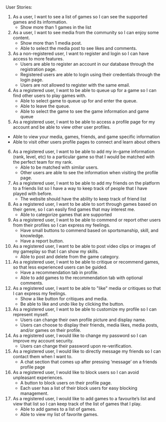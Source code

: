 User Stories:
1. As a user, I want to see a list of games so I can see the supported games and its information.
	* Show more than 1 games in the list
2. As a user, I want to see media from the community so I can enjoy some content.
	* Show more than 1 media post.
	* Able to select the media post to see likes and comments.
3. As a non-registered user, I want to register and login so I can have access to more features.
	* Users are able to register an account in our database through the registration page.
	* Registered users are able to login using their credentials through the login page.
	* Users are not allowed to register with the same email.
4. As a registered user, I want to be able to queue up for a game so I can find other users to play games with.
	* Able to select game to queue up for and enter the queue.
	* Able to leave the queue.
	* Able to select the game to see the game information and game queue
5. As a registered user, I want to be able to access a profile page for my account and be able to view other user profiles.
* Able to view your media, games, friends, and game specific information
* Able to visit other users profile pages to connect and learn about others
6. As a registered user, I want to be able to add my in-game information (rank, level, etc) to a particular game so that I would be matched with the perfect team for my rank.
	* Able to be matched with similar users.
	* Other users are able to see the information when visiting the profile page.
7. As a registered user, I want to be able to add my friends on the platform to a friends list so I have a way to keep track of people that I have played with before.
	* The website should have the ability to keep track of friend list
8. As a registered user, I want to be able to sort through games based on their genre, so I can easily find games that may interest me.
	* Able to categorize games that are supported
9. As a registered user, I want to be able to commend or report other users from their profiles so I can express my feelings.
	* Have small buttons to commend based on sportsmanship, skill, and knowledge.
	* Have a report button.
10. As a registered user, I want to be able to post video clips or images of my gameplay so that I can show my skills.
	* Able to post and delete from the game category.
11. As a registered user, I want to be able to critique or recommend games, so that less experienced users can be guided.
	* Have a recommendation tab in profile.
	* Able to add games to the recommendation tab with optional comments.
12. As a registered user, I want to be able to "like" media or critiques so that I can express my feelings.
	* Show a like button for critiques and media.
	* Be able to like and undo like by clicking the button.
13. As a registered user, I want to be able to customize my profile so I can represent myself.
	* Users can change their own profile picture and display name.
	* Users can choose to display their friends, media likes, media posts, and/or games on their profile.
14. As a registered user, I would like to change my password so I can improve my account security.
	* Users can change their password upon re-verification.
15. As a registered user, I would like to directly message my friends so I can contact them when I want to.
	* A chat section that comes up after pressing ‘message’ on a friends profile page
16. As a registered user, I would like to block users so I can avoid unpleasant experiences.
	* A button to block users on their profile page.
	* Each user has a list of their block users for easy blocking management.
17. As a registered user, I would like to add games to a favourite’s list and view that list so I can keep track of the list of games that I play.
	* Able to add games to a list of games.
	* Able to view my list of favorite games.
